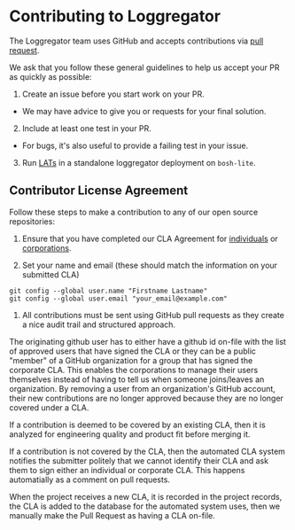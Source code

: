 # Contributing to Loggregator
The Loggregator team uses GitHub and accepts contributions via
[pull request](https://help.github.com/articles/using-pull-requests).

We ask that you follow these general guidelines to help us accept your PR as
quickly as possible:

1. Create an issue before you start work on your PR.
  - We may have advice to give you or requests for your final solution.
2. Include at least one test in your PR.
  - For bugs, it's also useful to provide a failing test in your issue.
3. Run [LATs](https://github.com/cloudfoundry/logging-acceptance-tests) in a
   standalone loggregator deployment on `bosh-lite`.

## Contributor License Agreement

Follow these steps to make a contribution to any of our open source repositories:

1. Ensure that you have completed our CLA Agreement for
[individuals](https://www.cloudfoundry.org/wp-content/uploads/2015/07/CFF_Individual_CLA.pdf)
 or [corporations](https://www.cloudfoundry.org/wp-content/uploads/2015/07/CFF_Corporate_CLA.pdf).

1. Set your name and email (these should match the information on your submitted CLA)
  ```
  git config --global user.name "Firstname Lastname"
  git config --global user.email "your_email@example.com"
  ```

1. All contributions must be sent using GitHub pull requests as they create a
   nice audit trail and structured approach.

The originating github user has to either have a github id on-file with the
list of approved users that have signed the CLA or they can be a public
"member" of a GitHub organization for a group that has signed the corporate
CLA.  This enables the corporations to manage their users themselves instead
of having to tell us when someone joins/leaves an organization. By removing a
user from an organization's GitHub account, their new contributions are no
longer approved because they are no longer covered under a CLA.

If a contribution is deemed to be covered by an existing CLA, then it is
analyzed for engineering quality and product fit before merging it.

If a contribution is not covered by the CLA, then the automated CLA system
notifies the submitter politely that we cannot identify their CLA and ask them
to sign either an individual or corporate CLA. This happens automatially as a
comment on pull requests.

When the project receives a new CLA, it is recorded in the project records,
the CLA is added to the database for the automated system uses, then we
manually make the Pull Request as having a CLA on-file.
